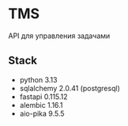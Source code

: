 # TMS

API для управления задачами

## Stack
- python 3.13
- sqlalchemy 2.0.41 (postgresql)
- fastapi 0.115.12
- alembic 1.16.1
- aio-pika 9.5.5
